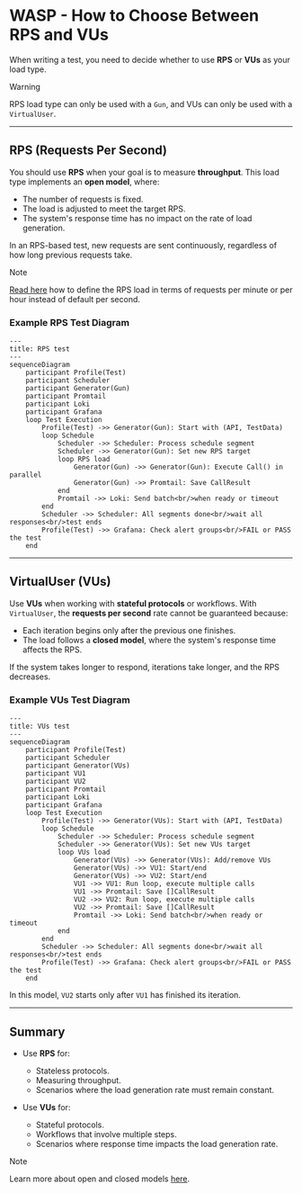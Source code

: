 # WASP - How to Choose Between RPS and VUs

When writing a test, you need to decide whether to use **RPS** or **VUs** as your load type.

> [!WARNING]
> RPS load type can only be used with a `Gun`, and VUs can only be used with a `VirtualUser`.

---

## RPS (Requests Per Second)

You should use **RPS** when your goal is to measure **throughput**. This load type implements an **open model**, where:
* The number of requests is fixed.
* The load is adjusted to meet the target RPS.
* The system's response time has no impact on the rate of load generation.

In an RPS-based test, new requests are sent continuously, regardless of how long previous requests take.

> [!NOTE]
> [Read here](./libs/wasp/how-to/rps_per_minute.md) how to define the RPS load in terms of requests per minute or per hour instead of default per second.

### Example RPS Test Diagram
```mermaid
---
title: RPS test
---
sequenceDiagram
    participant Profile(Test)
    participant Scheduler
    participant Generator(Gun)
    participant Promtail
    participant Loki
    participant Grafana
    loop Test Execution
        Profile(Test) ->> Generator(Gun): Start with (API, TestData)
        loop Schedule
            Scheduler ->> Scheduler: Process schedule segment
            Scheduler ->> Generator(Gun): Set new RPS target
            loop RPS load
                Generator(Gun) ->> Generator(Gun): Execute Call() in parallel
                Generator(Gun) ->> Promtail: Save CallResult
            end
            Promtail ->> Loki: Send batch<br/>when ready or timeout
        end
        Scheduler ->> Scheduler: All segments done<br/>wait all responses<br/>test ends
        Profile(Test) ->> Grafana: Check alert groups<br/>FAIL or PASS the test
    end
```

---

## VirtualUser (VUs)

Use **VUs** when working with **stateful protocols** or workflows. With `VirtualUser`, the **requests per second** rate cannot be guaranteed because:
* Each iteration begins only after the previous one finishes.
* The load follows a **closed model**, where the system's response time affects the RPS.

If the system takes longer to respond, iterations take longer, and the RPS decreases.

### Example VUs Test Diagram
```mermaid
---
title: VUs test
---
sequenceDiagram
    participant Profile(Test)
    participant Scheduler
    participant Generator(VUs)
    participant VU1
    participant VU2
    participant Promtail
    participant Loki
    participant Grafana
    loop Test Execution
        Profile(Test) ->> Generator(VUs): Start with (API, TestData)
        loop Schedule
            Scheduler ->> Scheduler: Process schedule segment
            Scheduler ->> Generator(VUs): Set new VUs target
            loop VUs load
                Generator(VUs) ->> Generator(VUs): Add/remove VUs
                Generator(VUs) ->> VU1: Start/end
                Generator(VUs) ->> VU2: Start/end
                VU1 ->> VU1: Run loop, execute multiple calls
                VU1 ->> Promtail: Save []CallResult
                VU2 ->> VU2: Run loop, execute multiple calls
                VU2 ->> Promtail: Save []CallResult
                Promtail ->> Loki: Send batch<br/>when ready or timeout
            end
        end
        Scheduler ->> Scheduler: All segments done<br/>wait all responses<br/>test ends
        Profile(Test) ->> Grafana: Check alert groups<br/>FAIL or PASS the test
    end
```

In this model, `VU2` starts only after `VU1` has finished its iteration.

---

## Summary

* Use **RPS** for:
    - Stateless protocols.
    - Measuring throughput.
    - Scenarios where the load generation rate must remain constant.

* Use **VUs** for:
    - Stateful protocols.
    - Workflows that involve multiple steps.
    - Scenarios where response time impacts the load generation rate.

> [!NOTE]
> Learn more about open and closed models [here](https://grafana.com/docs/k6/latest/using-k6/scenarios/concepts/open-vs-closed/).